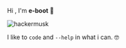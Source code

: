 
Hi , I'm **e-boot** 🤖

![hackermusk](
https://i.kym-cdn.com/photos/images/original/001/411/853/c81.png)


I like to `code` and `--help` in what i can. 🤓

